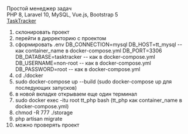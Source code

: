 Простой менеджер задач <br>
PHP 8, Laravel 10, MySQL, Vue.js, Bootstrap 5 <br>
<a href="https://tasks-manager.ru">TaskTracker</a>

1. склонировать проект
2. перейти в дирректорию с проектом
3. сформировать .env
    DB_CONNECTION=mysql
    DB_HOST=tt_mysql        -- как container_name в docker-compose.yml
    DB_PORT=3306
    DB_DATABASE=tasktracker -- как в docker-compose.yml
    DB_USERNAME=non-root    -- как в docker-compose.yml
    DB_PASSWORD=root        -- как в docker-compose.yml
4. cd ./docker
5. sudo docker-compose up --build (sudo docker-compose up для последующих запусков)
6. в новой вкладке открываем еще один терминал
7. sudo docker exec -itu root tt_php bash   (tt_php как container_name в docker-compose.yml)
8. chmod -R 777 ./storage
9. php artisan migrate
10. можно проверять проект
